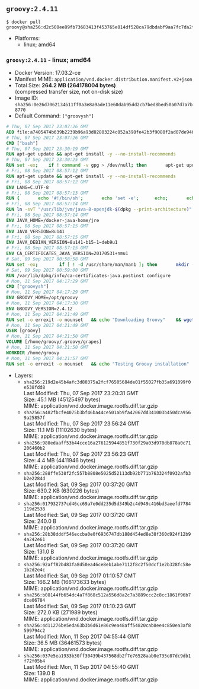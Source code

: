 ## `groovy:2.4.11`

```console
$ docker pull groovy@sha256:d2c500ee89fb73683413f453765e014df528ca79dbdabf9aa7fc7da2f3d4628f
```

-	Platforms:
	-	linux; amd64

### `groovy:2.4.11` - linux; amd64

-	Docker Version: 17.03.2-ce
-	Manifest MIME: `application/vnd.docker.distribution.manifest.v2+json`
-	Total Size: **264.2 MB (264178004 bytes)**  
	(compressed transfer size, not on-disk size)
-	Image ID: `sha256:0e26d7062134611ff0a3e8a9ade11e60dab95dd2cb7bed8bed50a07d7a7b8770`
-	Default Command: `["groovysh"]`

```dockerfile
# Thu, 07 Sep 2017 23:07:26 GMT
ADD file:a7405474b639b2239b96a93d02803224c052a390fe42b3f9080f2ad07de94640 in / 
# Thu, 07 Sep 2017 23:07:26 GMT
CMD ["bash"]
# Thu, 07 Sep 2017 23:30:19 GMT
RUN apt-get update && apt-get install -y --no-install-recommends 		ca-certificates 		curl 		wget 	&& rm -rf /var/lib/apt/lists/*
# Thu, 07 Sep 2017 23:30:25 GMT
RUN set -ex; 	if ! command -v gpg > /dev/null; then 		apt-get update; 		apt-get install -y --no-install-recommends 			gnupg2 			dirmngr 		; 		rm -rf /var/lib/apt/lists/*; 	fi
# Fri, 08 Sep 2017 08:57:12 GMT
RUN apt-get update && apt-get install -y --no-install-recommends 		bzip2 		unzip 		xz-utils 	&& rm -rf /var/lib/apt/lists/*
# Fri, 08 Sep 2017 08:57:12 GMT
ENV LANG=C.UTF-8
# Fri, 08 Sep 2017 08:57:13 GMT
RUN { 		echo '#!/bin/sh'; 		echo 'set -e'; 		echo; 		echo 'dirname "$(dirname "$(readlink -f "$(which javac || which java)")")"'; 	} > /usr/local/bin/docker-java-home 	&& chmod +x /usr/local/bin/docker-java-home
# Fri, 08 Sep 2017 08:57:14 GMT
RUN ln -svT "/usr/lib/jvm/java-8-openjdk-$(dpkg --print-architecture)" /docker-java-home
# Fri, 08 Sep 2017 08:57:14 GMT
ENV JAVA_HOME=/docker-java-home/jre
# Fri, 08 Sep 2017 08:57:15 GMT
ENV JAVA_VERSION=8u141
# Fri, 08 Sep 2017 08:57:15 GMT
ENV JAVA_DEBIAN_VERSION=8u141-b15-1~deb9u1
# Fri, 08 Sep 2017 08:57:15 GMT
ENV CA_CERTIFICATES_JAVA_VERSION=20170531+nmu1
# Sat, 09 Sep 2017 00:58:58 GMT
RUN set -ex; 		if [ ! -d /usr/share/man/man1 ]; then 		mkdir -p /usr/share/man/man1; 	fi; 		apt-get update; 	apt-get install -y 		openjdk-8-jre="$JAVA_DEBIAN_VERSION" 		ca-certificates-java="$CA_CERTIFICATES_JAVA_VERSION" 	; 	rm -rf /var/lib/apt/lists/*; 		[ "$(readlink -f "$JAVA_HOME")" = "$(docker-java-home)" ]; 		update-alternatives --get-selections | awk -v home="$(readlink -f "$JAVA_HOME")" 'index($3, home) == 1 { $2 = "manual"; print | "update-alternatives --set-selections" }'; 	update-alternatives --query java | grep -q 'Status: manual'
# Sat, 09 Sep 2017 00:59:00 GMT
RUN /var/lib/dpkg/info/ca-certificates-java.postinst configure
# Mon, 11 Sep 2017 04:17:29 GMT
CMD ["groovysh"]
# Mon, 11 Sep 2017 04:17:29 GMT
ENV GROOVY_HOME=/opt/groovy
# Mon, 11 Sep 2017 04:17:30 GMT
ENV GROOVY_VERSION=2.4.12
# Mon, 11 Sep 2017 04:21:49 GMT
RUN set -o errexit -o nounset 	&& echo "Downloading Groovy" 	&& wget --no-verbose --output-document=groovy.zip "https://dist.apache.org/repos/dist/release/groovy/${GROOVY_VERSION}/distribution/apache-groovy-binary-${GROOVY_VERSION}.zip" 		&& echo "Importing keys listed in http://www.apache.org/dist/groovy/KEYS from key server" 	&& export GNUPGHOME="$(mktemp -d)" 	&& for key in 		"7FAA0F2206DE228F0DB01AD741321490758AAD6F" 		"331224E1D7BE883D16E8A685825C06C827AF6B66" 		"34441E504A937F43EB0DAEF96A65176A0FB1CD0B" 		"9A810E3B766E089FFB27C70F11B595CEDC4AEBB5" 	; do 		for server in 			ha.pool.sks-keyservers.net 			hkp://p80.pool.sks-keyservers.net:80 			pgp.mit.edu 		; do 			echo "  Trying ${server}"; 			if gpg --keyserver "${server}" --recv-keys "${key}"; then 				break; 			fi; 		done; 	done; 	if [ $(gpg --list-keys | grep -c "pub ") -ne 4 ]; then 		echo "ERROR: Failed to fetch GPG keys" >&2; 		exit 1; 	fi 		&& echo "Checking download signature" 	&& wget --no-verbose --output-document=groovy.zip.asc "https://dist.apache.org/repos/dist/release/groovy/${GROOVY_VERSION}/distribution/apache-groovy-binary-${GROOVY_VERSION}.zip.asc" 	&& gpg --batch --verify groovy.zip.asc groovy.zip 	&& rm --recursive "${GNUPGHOME}" 	&& rm groovy.zip.asc 		&& echo "Installing Groovy" 	&& unzip groovy.zip 	&& rm groovy.zip 	&& mv "groovy-${GROOVY_VERSION}" "${GROOVY_HOME}/" 	&& ln --symbolic "${GROOVY_HOME}/bin/grape" /usr/bin/grape 	&& ln --symbolic "${GROOVY_HOME}/bin/groovy" /usr/bin/groovy 	&& ln --symbolic "${GROOVY_HOME}/bin/groovyc" /usr/bin/groovyc 	&& ln --symbolic "${GROOVY_HOME}/bin/groovyConsole" /usr/bin/groovyConsole 	&& ln --symbolic "${GROOVY_HOME}/bin/groovydoc" /usr/bin/groovydoc 	&& ln --symbolic "${GROOVY_HOME}/bin/groovysh" /usr/bin/groovysh 	&& ln --symbolic "${GROOVY_HOME}/bin/java2groovy" /usr/bin/java2groovy 		&& echo "Adding groovy user and group" 	&& groupadd --system --gid 1000 groovy 	&& useradd --system --gid groovy --uid 1000 --shell /bin/bash --create-home groovy 	&& mkdir --parents /home/groovy/.groovy/grapes 	&& chown --recursive groovy:groovy /home/groovy
# Mon, 11 Sep 2017 04:21:49 GMT
USER [groovy]
# Mon, 11 Sep 2017 04:21:50 GMT
VOLUME [/home/groovy/.groovy/grapes]
# Mon, 11 Sep 2017 04:21:50 GMT
WORKDIR /home/groovy
# Mon, 11 Sep 2017 04:21:57 GMT
RUN set -o errexit -o nounset 	&& echo "Testing Groovy installation" 	&& groovy --version
```

-	Layers:
	-	`sha256:219d2e45b4afc3d80375a2fcf76505684de01f55027fb35a691099f0e538fdd8`  
		Last Modified: Thu, 07 Sep 2017 23:20:31 GMT  
		Size: 45.1 MB (45125497 bytes)  
		MIME: application/vnd.docker.image.rootfs.diff.tar.gzip
	-	`sha256:a482fbcfe4075b3bf46ba44ce501ab9fa42067dd341003b450dca9569a25857f`  
		Last Modified: Thu, 07 Sep 2017 23:56:24 GMT  
		Size: 11.1 MB (11102630 bytes)  
		MIME: application/vnd.docker.image.rootfs.diff.tar.gzip
	-	`sha256:980edaaff53b44cce16a276125944851f730f29a03d970db878a0c71206460b2`  
		Last Modified: Thu, 07 Sep 2017 23:56:23 GMT  
		Size: 4.4 MB (4411946 bytes)  
		MIME: application/vnd.docker.image.rootfs.diff.tar.gzip
	-	`sha256:288ffe538f2fc557b8808e5025d52113db92b771b763324f0932afb3b2e2284d`  
		Last Modified: Sat, 09 Sep 2017 00:37:20 GMT  
		Size: 630.2 KB (630226 bytes)  
		MIME: application/vnd.docker.image.rootfs.diff.tar.gzip
	-	`sha256:017932737cd46cc69a7e0dd235d5d349b2c4d949c416bd3aeefd7784119d2538`  
		Last Modified: Sat, 09 Sep 2017 00:37:20 GMT  
		Size: 240.0 B  
		MIME: application/vnd.docker.image.rootfs.diff.tar.gzip
	-	`sha256:28b38dddf546eccba0e0f6936747db188d454ed8e38f360d924f12b94a242e61`  
		Last Modified: Sat, 09 Sep 2017 00:37:20 GMT  
		Size: 131.0 B  
		MIME: application/vnd.docker.image.rootfs.diff.tar.gzip
	-	`sha256:92aff82bd83fa8d50ea46ce8eb1abe7112f8c2f50dcf1e2b328fc58e1b2d2e4c`  
		Last Modified: Sat, 09 Sep 2017 01:10:57 GMT  
		Size: 166.2 MB (166173633 bytes)  
		MIME: application/vnd.docker.image.rootfs.diff.tar.gzip
	-	`sha256:b08144fb654dc4a7f868c512a556d8a2c7a3889ccc2c8cc1861f96b7dce06784`  
		Last Modified: Sat, 09 Sep 2017 01:10:23 GMT  
		Size: 272.0 KB (271989 bytes)  
		MIME: application/vnd.docker.image.rootfs.diff.tar.gzip
	-	`sha256:4d11276be5eda63b3b6d61e86c9ea48aff54820cab8ee4c850ea3af8599794c2`  
		Last Modified: Mon, 11 Sep 2017 04:55:44 GMT  
		Size: 36.5 MB (36461573 bytes)  
		MIME: application/vnd.docker.image.rootfs.diff.tar.gzip
	-	`sha256:037e5ea1933b30ff30439b437568db2f7e76528aab0e735e87dc9db1f72f05b4`  
		Last Modified: Mon, 11 Sep 2017 04:55:40 GMT  
		Size: 139.0 B  
		MIME: application/vnd.docker.image.rootfs.diff.tar.gzip
